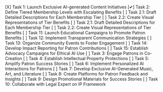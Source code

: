 [X] Task 1: Launch Exclusive AI-generated Content Initiatives
[✔] Task 2: Define Tiered Membership Levels with Escalating Benefits
  [ ] Task 2.1: Draft Detailed Descriptions for Each Membership Tier
  [ ] Task 2.2: Create Visual Representations of Tier Benefits
[ ] Task 2.1: Draft Detailed Descriptions for Each Membership Tier
[ ] Task 2.2: Create Visual Representations of Tier Benefits
[ ] Task 11: Launch Educational Campaigns to Promote Patron Benefits
[ ] Task 12: Implement Transparent Communication Strategies
[ ] Task 13: Organize Community Events to Foster Engagement
[ ] Task 14: Develop Impact Reporting for Patron Contributions
[ ] Task 15: Establish Advocacy Campaigns for Ethical AI Use
[ ] Task 3: Engage Patrons in Co-Creation
[ ] Task 4: Establish Intellectual Property Protections
[ ] Task 5: Amplify Patron Success Stories
[ ] Task 6: Implement Personalized AI Interactions for Patrons
[ ] Task 7: Develop Exclusive AI-Generated Music, Art, and Literature
[ ] Task 8: Create Platforms for Patron Feedback and Insights
[ ] Task 9: Design Promotional Materials for Success Stories
[ ] Task 10: Collaborate with Legal Expert on IP Framework